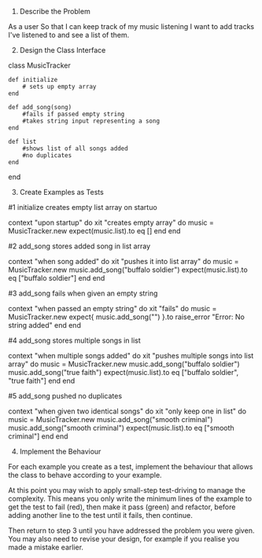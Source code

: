 1. Describe the Problem

As a user
So that I can keep track of my music listening
I want to add tracks I've listened to and see a list of them.


2. Design the Class Interface

class MusicTracker

    def initialize     
        # sets up empty array
    end

    def add_song(song)
        #fails if passed empty string
        #takes string input representing a song
    end

    def list
        #shows list of all songs added
        #no duplicates
    end
end

3. Create Examples as Tests

#1 initialize creates empty list array on startuo

context "upon startup" do
    xit "creates empty array" do
        music = MusicTracker.new
        expect(music.list).to eq []
    end
end

#2 add_song stores added song in list array

context "when song added" do
    xit "pushes it into list array" do
        music = MusicTracker.new
        music.add_song("buffalo soldier")
        expect(music.list).to eq ["buffalo soldier"]
    end
end

#3 add_song fails when given an empty string

context "when passed an empty string" do
    xit "fails" do
        music = MusicTracker.new
        expect{ music.add_song("") }.to raise_error "Error: No string added"
    end
end

#4 add_song stores multiple songs in list

context "when multiple songs added" do
    xit "pushes multiple songs into list array" do
        music = MusicTracker.new
        music.add_song("buffalo soldier")
        music.add_song("true faith")
        expect(music.list).to eq ["buffalo soldier", "true faith"]
    end
end

#5 add_song pushed no duplicates

context "when given two identical songs" do
    xit "only keep one in list" do
        music = MusicTracker.new
        music.add_song("smooth criminal")
        music.add_song("smooth criminal")
        expect(music.list).to eq ["smooth criminal"]
    end
end

4. Implement the Behaviour

For each example you create as a test, implement the behaviour that allows the class to behave according to your example.

At this point you may wish to apply small-step test-driving to manage the complexity. This means you only write the minimum lines of the example to get the test to fail (red), then make it pass (green) and refactor, before adding another line to the test until it fails, then continue.

Then return to step 3 until you have addressed the problem you were given. You may also need to revise your design, for example if you realise you made a mistake earlier.